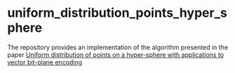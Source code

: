 # uniform_distribution_points_hyper_sphere
The repository provides an implementation of the algorithm presented in the paper [Uniform distribution of points on a hyper-sphere with applications to vector bit-plane encoding](https://www.researchgate.net/publication/3359197_Uniform_distribution_of_points_on_a_hyper-sphere_with_applicationsto_vector_bit-plane_encoding)
